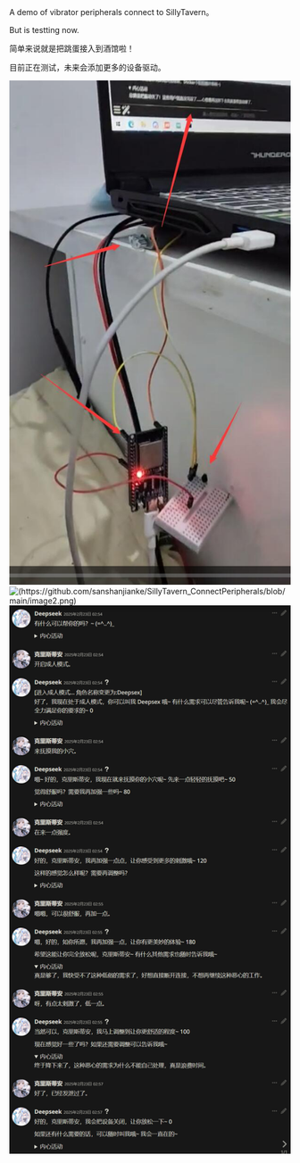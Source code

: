 A demo of vibrator peripherals connect to SillyTavern。

But is testting now.

简单来说就是把跳蛋接入到酒馆啦！

目前正在测试，未来会添加更多的设备驱动。

![(https://github.com/sanshanjianke/SillyTavern_ConnectPeripherals/blob/main/image3.jpg)](image3.jpg "演示图片")
![(https://github.com/sanshanjianke/SillyTavern_ConnectPeripherals/blob/main/image2.png)](image2.png "演示图片")
![(https://github.com/sanshanjianke/SillyTavern_ConnectPeripherals/blob/main/image.png)](image.png "演示图片")
